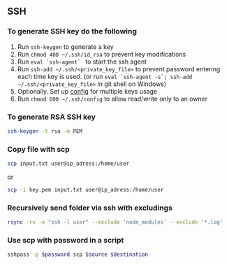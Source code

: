 ## SSH

### To generate SSH key do the following

1. Run `ssh-keygen` to generate a key
1. Run `chmod 400 ~/.ssh/id_rsa` to prevent key modifications
1. Run ``eval `ssh-agent` `` to start the ssh agent
1. Run `ssh-add ~/.ssh/<private_key_file>` to prevent password entering each time key is used. (or run ``eval `ssh-agent -s`; ssh-add ~/.ssh/<private_key_file>`` in git shell on Windows)
1. Optionally. Set up [config](https://github.com/vitaliykobrin/useful-scripts/blob/master/configs/ssh-config.yml) for multiple keys usage
1. Run `chmod 600 ~/.ssh/config` to allow read/write only to an owner

### To generate RSA SSH key
```bash
ssh-keygen -t rsa -m PEM
```

### Copy file with scp
```bash
scp input.txt user@ip_adress:/home/user
```
or 
```bash
scp -i key.pem input.txt user@ip_adress:/home/user
```

### Recursively send folder via ssh with excludings
```bash
rsync -rv -e "ssh -l user" --exclude 'node_modules' --exclude '*.log' ./folder ip_adress:/home/user
```

### Use scp with password in a script
```bash
sshpass -p $password scp $source $destination
```
